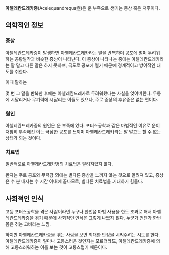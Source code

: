 **아첼레칸드레카증**(Acelequandrequa症)은 운 부족으로 생기는 증상 혹은 저주이다.

## 의학적인 정보
### 증상 
아첼레칸드레카증이 발생하면 아첼레칸드레카라는 말을 반복하며 공포에 떨며 두려워하는 공황발작과 비슷한 증상이 나타난다. 이 증상이 나타나는 중에는 아첼레칸드레카라는 말 말고 다른 말은 하지 못하며, 극도로 공포에 떨기 때문에 경계적이고 방어적인 태도를 취한다.

이때 말하는 

몇 번 그 말을 반복한 후에는 아첼레칸드레카로 두려워했다는 사실을 잊어버린다. 두통에 시달리거나 무기력에 시달리는 이들도 있으나, 주로 증상의 후유증은 없는 편이다.

### 원인
아첼레칸드레카증의 원인은 운 부족에 있다. 포터스공학과 같은 마법적인 이유로 운이 처참히 부족해진 이는 극심한 공포를 느끼며 아첼레칸드레카라는 말 말고는 할 수 없는 상태가 되는 것이다.

### 치료법
일반적으로 아첼레칸드레카병의 치료법은 알려져있지 않다.

환자는 주로 공포와 무력감 외에는 별다른 증상을 느끼지 않는 것으로 알려져 있고, 증상은 수 분 내지는 수 시간 이내에 끝나므로, 별다른 치료법을 기대하기 힘들다.

## 사회적인 인식

고등 포터스공학을 겪은 사람이라면 누구나 한번쯤 마법 사용을 한도 초과로 해서 아첼레칸드레카증을 겪기 때문에 사회적인 인식은 그렇게 나쁘지 않다. 누군가 언젠가 한번쯤은 겪는 고비라는 느낌.

하지만 아첼레칸드레카증을 겪는 사람을 보면 최대한 안정을 시켜주려는 시도를 한다. 아첼레칸드레카증이 얼마나 고통스러운 것인지는 모르더라도, 아첼레칸드레카증에 의해 고통스러워하는 이를 보는 것이 고통스럽기 때문이다.